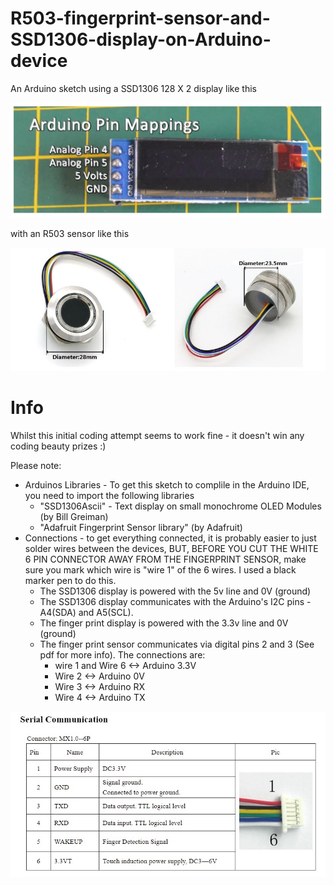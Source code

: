 # R503-fingerprint-sensor-and-SSD1306-display-on-Arduino-device
An Arduino sketch using a SSD1306 128 X 2 display like this 

<img src="images/ssd1306_display.jpg" alt="SSD1306 Display"/>

with an R503 sensor like this

<img src="images/sensor.jpg" alt="R503 Fingerprint Sensor"/>

# Info 
Whilst this initial coding attempt seems to work fine - it doesn't win any coding beauty prizes :)

Please note:
 - Arduinos Libraries - To get this sketch to complile in the Arduino IDE, you need to import the following libraries
   - "SSD1306Ascii" - Text display on small monochrome OLED Modules (by Bill Greiman)
   - "Adafruit Fingerprint Sensor library" (by Adafruit)
- Connections - to get everything connected, it is probably easier to just solder wires between the devices, BUT, BEFORE YOU CUT THE WHITE 6 PIN CONNECTOR AWAY FROM THE FINGERPRINT SENSOR, make sure you mark which wire is "wire 1" of the 6 wires. I used a black marker pen to do this.   
  - The SSD1306 display is powered with the 5v line and 0V (ground)
  - The SSD1306 display communicates with the Arduino's I2C pins - A4(SDA) and A5(SCL). 
  - The finger print display is powered with the 3.3v line and 0V (ground)
  - The finger print sensor communicates via digital pins 2 and 3 (See pdf for more info). The connections are:
    - wire 1 and Wire 6 <-> Arduino 3.3V
    - Wire 2 <-> Arduino 0V
    - Wire 3 <-> Arduino RX    
    - Wire 4 <-> Arduino TX

 <img src="images/sensorconnections.jpg" alt="Fingerprint Sensor Connections"/>
